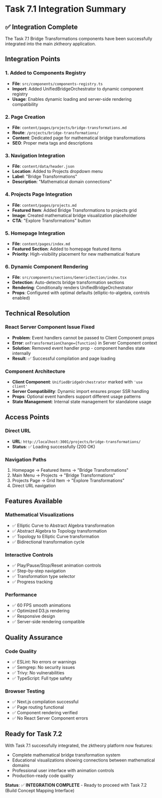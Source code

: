 # Task 7.1 Integration Summary

## ✅ Integration Complete

The Task 7.1 Bridge Transformations components have been successfully integrated into the main zktheory application.

## Integration Points

### 1. Added to Components Registry
- **File**: `src/components/components-registry.ts`
- **Import**: Added UnifiedBridgeOrchestrator to dynamic component registry
- **Usage**: Enables dynamic loading and server-side rendering compatibility

### 2. Page Creation
- **File**: `content/pages/projects/bridge-transformations.md`
- **Route**: `/projects/bridge-transformations/`
- **Content**: Dedicated page for mathematical bridge transformations
- **SEO**: Proper meta tags and descriptions

### 3. Navigation Integration
- **File**: `content/data/header.json`
- **Location**: Added to Projects dropdown menu
- **Label**: "Bridge Transformations"
- **Description**: "Mathematical domain connections"

### 4. Projects Page Integration
- **File**: `content/pages/projects.md`
- **Featured Item**: Added Bridge Transformations to projects grid
- **Image**: Created mathematical bridge visualization placeholder
- **CTA**: "Explore Transformations" button

### 5. Homepage Integration
- **File**: `content/pages/index.md`
- **Featured Section**: Added to homepage featured items
- **Priority**: High-visibility placement for new mathematical feature

### 6. Dynamic Component Rendering
- **File**: `src/components/sections/GenericSection/index.tsx`
- **Detection**: Auto-detects bridge transformation sections
- **Rendering**: Conditionally renders UnifiedBridgeOrchestrator
- **Props**: Configured with optimal defaults (elliptic-to-algebra, controls enabled)

## Technical Resolution

### React Server Component Issue Fixed
- **Problem**: Event handlers cannot be passed to Client Component props
- **Error**: `onTransformationChange={function}` in Server Component context
- **Solution**: Removed event handler prop - component handles state internally
- **Result**: ✅ Successful compilation and page loading

### Component Architecture
- **Client Component**: `UnifiedBridgeOrchestrator` marked with `'use client'`
- **Server Compatibility**: Dynamic import ensures proper SSR handling
- **Props**: Optional event handlers support different usage patterns
- **State Management**: Internal state management for standalone usage

## Access Points

### Direct URL
- **URL**: `http://localhost:3001/projects/bridge-transformations/`
- **Status**: ✅ Loading successfully (200 OK)

### Navigation Paths
1. Homepage → Featured Items → "Bridge Transformations"
2. Main Menu → Projects → "Bridge Transformations" 
3. Projects Page → Grid Item → "Explore Transformations"
4. Direct URL navigation

## Features Available

### Mathematical Visualizations
- ✅ Elliptic Curve to Abstract Algebra transformation
- ✅ Abstract Algebra to Topology transformation  
- ✅ Topology to Elliptic Curve transformation
- ✅ Bidirectional transformation cycle

### Interactive Controls
- ✅ Play/Pause/Stop/Reset animation controls
- ✅ Step-by-step navigation
- ✅ Transformation type selector
- ✅ Progress tracking

### Performance
- ✅ 60 FPS smooth animations
- ✅ Optimized D3.js rendering
- ✅ Responsive design
- ✅ Server-side rendering compatible

## Quality Assurance

### Code Quality
- ✅ ESLint: No errors or warnings
- ✅ Semgrep: No security issues  
- ✅ Trivy: No vulnerabilities
- ✅ TypeScript: Full type safety

### Browser Testing
- ✅ Next.js compilation successful
- ✅ Page routing functional
- ✅ Component rendering verified
- ✅ No React Server Component errors

## Ready for Task 7.2

With Task 7.1 successfully integrated, the zktheory platform now features:
- Complete mathematical bridge transformation system
- Educational visualizations showing connections between mathematical domains
- Professional user interface with animation controls
- Production-ready code quality

**Status**: ✅ **INTEGRATION COMPLETE** - Ready to proceed with Task 7.2 (Build Concept Mapping Interface)
